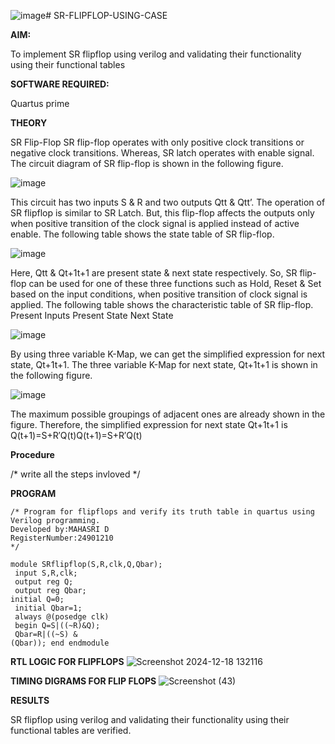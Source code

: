 ![image](https://github.com/user-attachments/assets/e7271fc8-091b-4946-90e2-e50a09f295e0)# SR-FLIPFLOP-USING-CASE

**AIM:**

To implement  SR flipflop using verilog and validating their functionality using their functional tables

**SOFTWARE REQUIRED:**

Quartus prime

**THEORY**

SR Flip-Flop SR flip-flop operates with only positive clock transitions or negative clock transitions. Whereas, SR latch operates with enable signal. The circuit diagram of SR flip-flop is shown in the following figure.

![image](https://github.com/naavaneetha/SR-FLIPFLOP-USING-CASE/assets/154305477/0f710028-ad52-4d3e-9276-8714cf023a25)

 
This circuit has two inputs S & R and two outputs Qtt & Qtt’. The operation of SR flipflop is similar to SR Latch. But, this flip-flop affects the outputs only when positive transition of the clock signal is applied instead of active enable. The following table shows the state table of SR flip-flop.

![image](https://github.com/naavaneetha/SR-FLIPFLOP-USING-CASE/assets/154305477/dabfc4f4-87e3-4cbc-9472-f89ee1b5ed30)

 
Here, Qtt & Qt+1t+1 are present state & next state respectively. So, SR flip-flop can be used for one of these three functions such as Hold, Reset & Set based on the input conditions, when positive transition of clock signal is applied. The following table shows the characteristic table of SR flip-flop. Present Inputs Present State Next State

![image](https://github.com/naavaneetha/SR-FLIPFLOP-USING-CASE/assets/154305477/dd90d16c-aec5-4290-a586-e2346b1e9eb5)

 
By using three variable K-Map, we can get the simplified expression for next state, Qt+1t+1. The three variable K-Map for next state, Qt+1t+1 is shown in the following figure.

![image](https://github.com/naavaneetha/SR-FLIPFLOP-USING-CASE/assets/154305477/473efad6-d70b-4ca7-aeb7-898bbfca319f)

 
The maximum possible groupings of adjacent ones are already shown in the figure. Therefore, the simplified expression for next state Qt+1t+1 is Q(t+1)=S+R′Q(t)Q(t+1)=S+R′Q(t)

**Procedure**

/* write all the steps invloved */

**PROGRAM**
```
/* Program for flipflops and verify its truth table in quartus using Verilog programming. 
Developed by:MAHASRI D
RegisterNumber:24901210
*/
```

```
module SRflipflop(S,R,clk,Q,Qbar);
 input S,R,clk; 
 output reg Q;
 output reg Qbar;
initial Q=0;
 initial Qbar=1;
 always @(posedge clk)
 begin Q=S|((~R)&Q);
 Qbar=R|((~S) &
(Qbar)); end endmodule
```



**RTL LOGIC FOR FLIPFLOPS**
![Screenshot 2024-12-18 132116](https://github.com/user-attachments/assets/c658fae8-96c1-43d7-b95d-577bab00e45f)




**TIMING DIGRAMS FOR FLIP FLOPS**
![Screenshot (43)](https://github.com/user-attachments/assets/50695aa9-d495-46cc-ac8a-e5955ed6b88d)





**RESULTS**

 SR flipflop using verilog and validating their functionality using their functional tables are verified.

